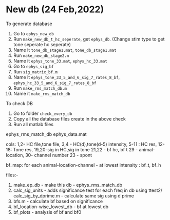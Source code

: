 # New db (24 Feb,2022)

To generate database
1. Go to `ephys_new_db`
2. Run `make_new_db_t_hc_seperate`, get `ephys_db`. (Change stim type to get tone seperate hc seperate)
3. Name it `tone_db_stage1.mat`, `tone_db_stage1.mat`
4. Run `make_new_db_stage2.m`
5. Name it `ephys_tone_33.mat`, `ephys_hc_33.mat`
6. Go to `ephys_sig_bf`
7. Run `sig_matrix_bf.m`
8. Name it `ephys_tone_33_5_and_6_sig_7_rates_8_bf`, `ephys_hc_33_5_and_6_sig_7_rates_8_bf`
9. Run `make_rms_match_db.m`
10. Name it `make_rms_match_db`

To check DB
1. Go to folder `check_every_db`
2. Copy all the database files create in the above check
3. Run all matlab files



ephys_rms_match_db
ephys_data.mat

cols: 1,2- HC file,tone file,
3,4 - HC(d),tone(d-5) intensity,
5-11 : HC res,
12-18: Tone res, 
19,20-sig in HC,sig in tone
21,22 - bf hc, bf t
29 - animal-location,
30- channel number
23 - spont

bf_map: for each animal-location-channel - at lowest intensity : bf_t, bf_h


files:-
1. make_ep_db - make this db - ephys_rms_match_db
2. calc_sig_units - adds significance test for each freq in db using ttest2/ calc_sig_by_dprime.m - calculate same sig using d prime
3. bfs.m - calculate bf based on significance
4. bf_location-wise_lowest_db - bf at lowest db
5. bf_plots - analysis of bf and bf0


